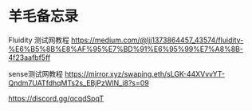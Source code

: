 # 羊毛备忘录

Fluidity 测试网教程
https://medium.com/@ljj1373864457_43574/fluidity-%E6%B5%8B%E8%AF%95%E7%BD%91%E6%95%99%E7%A8%8B-4f23aafbf5ff

sense测试网教程
https://mirror.xyz/swaping.eth/sLGK-44XVvvYT-Qndm7UATfdhqMTs2s_EBjPzWlN_i8?s=09


https://discord.gg/qcqdSpqT
